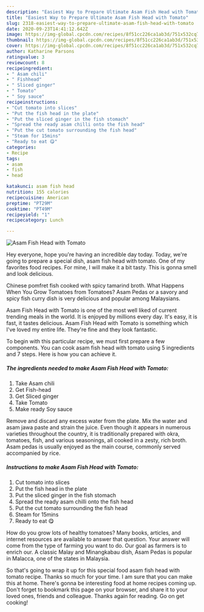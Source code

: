 ```yaml
---
description: "Easiest Way to Prepare Ultimate Asam Fish Head with Tomato"
title: "Easiest Way to Prepare Ultimate Asam Fish Head with Tomato"
slug: 2318-easiest-way-to-prepare-ultimate-asam-fish-head-with-tomato
date: 2020-09-23T14:41:12.642Z
image: https://img-global.cpcdn.com/recipes/8f51cc226ca1ab3d/751x532cq70/asam-fish-head-with-tomato-recipe-main-photo.jpg
thumbnail: https://img-global.cpcdn.com/recipes/8f51cc226ca1ab3d/751x532cq70/asam-fish-head-with-tomato-recipe-main-photo.jpg
cover: https://img-global.cpcdn.com/recipes/8f51cc226ca1ab3d/751x532cq70/asam-fish-head-with-tomato-recipe-main-photo.jpg
author: Katharine Parsons
ratingvalue: 3
reviewcount: 8
recipeingredient:
- " Asam chili"
- " Fishhead"
- " Sliced ginger"
- " Tomato"
- " Soy sauce"
recipeinstructions:
- "Cut tomato into slices"
- "Put the fish head in the plate"
- "Put the sliced ginger in the fish stomach"
- "Spread the ready asam chilli onto the fish head"
- "Put the cut tomato surrounding the fish head"
- "Steam for 15mins"
- "Ready to eat 😋"
categories:
- Recipe
tags:
- asam
- fish
- head

katakunci: asam fish head 
nutrition: 155 calories
recipecuisine: American
preptime: "PT29M"
cooktime: "PT49M"
recipeyield: "1"
recipecategory: Lunch

---
```



![Asam Fish Head with Tomato](https://img-global.cpcdn.com/recipes/8f51cc226ca1ab3d/751x532cq70/asam-fish-head-with-tomato-recipe-main-photo.jpg)

Hey everyone, hope you're having an incredible day today. Today, we're going to prepare a special dish, asam fish head with tomato. One of my favorites food recipes. For mine, I will make it a bit tasty. This is gonna smell and look delicious.

Chinese pomfret fish cooked with spicy tamarind broth. What Happens When You Grow Tomatoes from Tomatoes? Asam Pedas or a savory and spicy fish curry dish is very delicious and popular among Malaysians.

Asam Fish Head with Tomato is one of the most well liked of current trending meals in the world. It is enjoyed by millions every day. It's easy, it is fast, it tastes delicious. Asam Fish Head with Tomato is something which I've loved my entire life. They're fine and they look fantastic.


To begin with this particular recipe, we must first prepare a few components. You can cook asam fish head with tomato using 5 ingredients and 7 steps. Here is how you can achieve it.

<!--inarticleads1-->

##### The ingredients needed to make Asam Fish Head with Tomato:

1. Take  Asam chili
1. Get  Fish-head
1. Get  Sliced ginger
1. Take  Tomato
1. Make ready  Soy sauce


Remove and discard any excess water from the plate. Mix the water and asam jawa paste and strain the juice. Even though it appears in numerous varieties throughout the country, it is traditionally prepared with okra, tomatoes, fish, and various seasonings, all cooked in a zesty, rich broth. Asam pedas is usually enjoyed as the main course, commonly served accompanied by rice. 

<!--inarticleads2-->

##### Instructions to make Asam Fish Head with Tomato:

1. Cut tomato into slices
1. Put the fish head in the plate
1. Put the sliced ginger in the fish stomach
1. Spread the ready asam chilli onto the fish head
1. Put the cut tomato surrounding the fish head
1. Steam for 15mins
1. Ready to eat 😋


How do you grow lots of healthy tomatoes? Many books, articles, and internet resources are available to answer that question. Your answer will come from the type of farming you want to do. Our goal as farmers is to enrich our. A classic Malay and Minangkabau dish, Asam Pedas is popular in Malacca, one of the states in Malaysia. 

So that's going to wrap it up for this special food asam fish head with tomato recipe. Thanks so much for your time. I am sure that you can make this at home. There's gonna be interesting food at home recipes coming up. Don't forget to bookmark this page on your browser, and share it to your loved ones, friends and colleague. Thanks again for reading. Go on get cooking!
